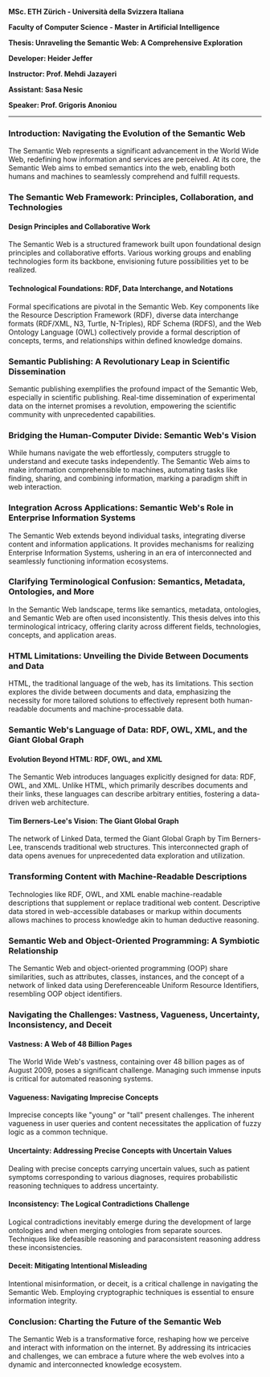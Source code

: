 **MSc. ETH Zürich - Università della Svizzera Italiana**

**Faculty of Computer Science - Master in Artificial Intelligence**

**Thesis: Unraveling the Semantic Web: A Comprehensive Exploration**

**Developer: Heider Jeffer**

**Instructor: Prof. Mehdi Jazayeri**

**Assistant: Sasa Nesic**

**Speaker: Prof. Grigoris Anoniou**

---

### Introduction: Navigating the Evolution of the Semantic Web

The Semantic Web represents a significant advancement in the World Wide Web, redefining how information and services are perceived. At its core, the Semantic Web aims to embed semantics into the web, enabling both humans and machines to seamlessly comprehend and fulfill requests.

### The Semantic Web Framework: Principles, Collaboration, and Technologies

#### Design Principles and Collaborative Work

The Semantic Web is a structured framework built upon foundational design principles and collaborative efforts. Various working groups and enabling technologies form its backbone, envisioning future possibilities yet to be realized.

#### Technological Foundations: RDF, Data Interchange, and Notations

Formal specifications are pivotal in the Semantic Web. Key components like the Resource Description Framework (RDF), diverse data interchange formats (RDF/XML, N3, Turtle, N-Triples), RDF Schema (RDFS), and the Web Ontology Language (OWL) collectively provide a formal description of concepts, terms, and relationships within defined knowledge domains.

### Semantic Publishing: A Revolutionary Leap in Scientific Dissemination

Semantic publishing exemplifies the profound impact of the Semantic Web, especially in scientific publishing. Real-time dissemination of experimental data on the internet promises a revolution, empowering the scientific community with unprecedented capabilities.

### Bridging the Human-Computer Divide: Semantic Web's Vision

While humans navigate the web effortlessly, computers struggle to understand and execute tasks independently. The Semantic Web aims to make information comprehensible to machines, automating tasks like finding, sharing, and combining information, marking a paradigm shift in web interaction.

### Integration Across Applications: Semantic Web's Role in Enterprise Information Systems

The Semantic Web extends beyond individual tasks, integrating diverse content and information applications. It provides mechanisms for realizing Enterprise Information Systems, ushering in an era of interconnected and seamlessly functioning information ecosystems.

### Clarifying Terminological Confusion: Semantics, Metadata, Ontologies, and More

In the Semantic Web landscape, terms like semantics, metadata, ontologies, and Semantic Web are often used inconsistently. This thesis delves into this terminological intricacy, offering clarity across different fields, technologies, concepts, and application areas.

### HTML Limitations: Unveiling the Divide Between Documents and Data

HTML, the traditional language of the web, has its limitations. This section explores the divide between documents and data, emphasizing the necessity for more tailored solutions to effectively represent both human-readable documents and machine-processable data.

### Semantic Web's Language of Data: RDF, OWL, XML, and the Giant Global Graph

#### Evolution Beyond HTML: RDF, OWL, and XML

The Semantic Web introduces languages explicitly designed for data: RDF, OWL, and XML. Unlike HTML, which primarily describes documents and their links, these languages can describe arbitrary entities, fostering a data-driven web architecture.

#### Tim Berners-Lee's Vision: The Giant Global Graph

The network of Linked Data, termed the Giant Global Graph by Tim Berners-Lee, transcends traditional web structures. This interconnected graph of data opens avenues for unprecedented data exploration and utilization.

### Transforming Content with Machine-Readable Descriptions

Technologies like RDF, OWL, and XML enable machine-readable descriptions that supplement or replace traditional web content. Descriptive data stored in web-accessible databases or markup within documents allows machines to process knowledge akin to human deductive reasoning.

### Semantic Web and Object-Oriented Programming: A Symbiotic Relationship

The Semantic Web and object-oriented programming (OOP) share similarities, such as attributes, classes, instances, and the concept of a network of linked data using Dereferenceable Uniform Resource Identifiers, resembling OOP object identifiers.

### Navigating the Challenges: Vastness, Vagueness, Uncertainty, Inconsistency, and Deceit

#### Vastness: A Web of 48 Billion Pages

The World Wide Web's vastness, containing over 48 billion pages as of August 2009, poses a significant challenge. Managing such immense inputs is critical for automated reasoning systems.

#### Vagueness: Navigating Imprecise Concepts

Imprecise concepts like "young" or "tall" present challenges. The inherent vagueness in user queries and content necessitates the application of fuzzy logic as a common technique.

#### Uncertainty: Addressing Precise Concepts with Uncertain Values

Dealing with precise concepts carrying uncertain values, such as patient symptoms corresponding to various diagnoses, requires probabilistic reasoning techniques to address uncertainty.

#### Inconsistency: The Logical Contradictions Challenge

Logical contradictions inevitably emerge during the development of large ontologies and when merging ontologies from separate sources. Techniques like defeasible reasoning and paraconsistent reasoning address these inconsistencies.

#### Deceit: Mitigating Intentional Misleading

Intentional misinformation, or deceit, is a critical challenge in navigating the Semantic Web. Employing cryptographic techniques is essential to ensure information integrity.

### Conclusion: Charting the Future of the Semantic Web

The Semantic Web is a transformative force, reshaping how we perceive and interact with information on the internet. By addressing its intricacies and challenges, we can embrace a future where the web evolves into a dynamic and interconnected knowledge ecosystem.
